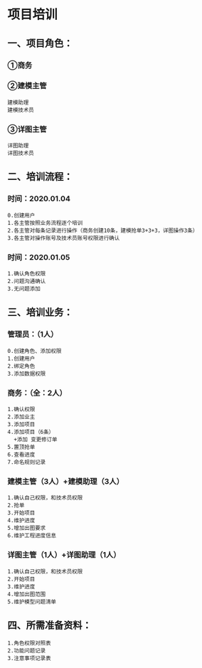 # 项目培训

## 一、项目角色：
### ①商务			
### ②建模主管		
	建模助理	
	建模技术员 
     
### ③详图主管		
	详图助理	
	详图技术员  
		
## 二、培训流程：
### 时间：2020.01.04
	0.创建用户
	1.各主管按照业务流程逐个培训
	2.各主管对每条记录进行操作（商务创建10条，建模抢单3+3+3，详图操作3条）
	3.各主管对操作账号及技术员账号权限进行确认
	
### 时间：2020.01.05
	1.确认角色权限
	2.问题沟通确认
	3.无问题添加
		
## 三、培训业务：
### 管理员：（1人）
	0.创建角色、添加权限
	1.创建用户
	2.绑定角色
	3.添加数据权限
	
### 商务：（全：2人）
	1.确认权限
	2.添加业主
	3.添加项目
	4.添加项目（6条）
	  +添加 变更修订单
	5.置顶抢单
	6.查看进度
	7.命名规则记录

### 建模主管（3人）+建模助理（3人）
	1.确认自己权限，和技术员权限
	2.抢单
	3.开始项目
	4.维护进度
	5.增加出图要求
	6.维护工程进度信息
		
### 详图主管（1人）+详图助理（1人）
	1.确认自己权限，和技术员权限
	2.开始项目
	3.维护进度
	4.增加出图范围
	5.维护模型问题清单
		
## 四、所需准备资料：
	1.角色权限对照表
	2.功能问题记录
	3.注意事项记录表
